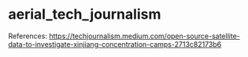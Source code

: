 # aerial_tech_journalism

References:
https://techjournalism.medium.com/open-source-satellite-data-to-investigate-xinjiang-concentration-camps-2713c82173b6
